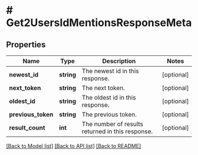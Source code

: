 # # Get2UsersIdMentionsResponseMeta

## Properties

Name | Type | Description | Notes
------------ | ------------- | ------------- | -------------
**newest_id** | **string** | The newest id in this response. | [optional]
**next_token** | **string** | The next token. | [optional]
**oldest_id** | **string** | The oldest id in this response. | [optional]
**previous_token** | **string** | The previous token. | [optional]
**result_count** | **int** | The number of results returned in this response. | [optional]

[[Back to Model list]](../../README.md#models) [[Back to API list]](../../README.md#endpoints) [[Back to README]](../../README.md)
